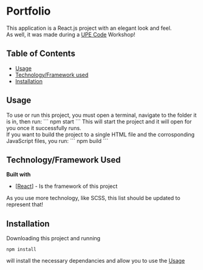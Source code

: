 # Portfolio
This application is a React.js project with an elegant look and feel. <br />
As well, it was made during a [UPE Code](https://upe.cs.fiu.edu/code/) Workshop!

## Table of Contents
- [Usage](#usage)
- [Technology/Framework used](#technology)
- [Installation](#installation)


<h2 id="usage">Usage</h2>
To use or run this project, you must open a terminal, navigate to the folder it is in, then run:
```
npm start
```
This will start the project and it will open for you once it successfully runs. <br />
If you want to build the project to a single HTML file and the corrosponding JavaScript files, you run:
```
npm build
```

<h2 id="technology">Technology/Framework Used</h2>

<b>Built with</b>

- [<a href="https://reactjs.org/">React</a>] - Is the framework of this project


As you use more technology, like SCSS, this list should be updated to represent that!

<h2 id="installation">Installation</h2>

Downloading this project and running
```
npm install
```
will install the necessary dependancies and allow you to use the [Usage](#usage)
